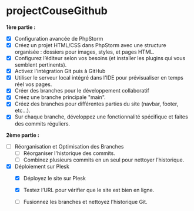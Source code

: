 # projectCouseGithub

**1ère partie :**

- [x] Configuration avancée de PhpStorm
- [x] Créez un projet HTML/CSS dans PhpStorm avec une structure organisée : dossiers pour images, styles, et pages HTML.
- [x] Configurez l’éditeur selon vos besoins (et installer les plugins qui vous semblent pertinents).
- [x] Activez l'intégration Git puis à GitHub
- [x] Utiliser le serveur local intégré dans l'IDE pour prévisualiser en temps réel vos pages.
- [x] Créer des branches pour le développement collaboratif
- [x] Créez une branche principale "main".
- [x] Créez des branches pour différentes parties du site (navbar, footer, etc...).
- [x] Sur chaque branche, développez une fonctionnalité spécifique et faites des commits réguliers.

**2ème partie :**

- [ ] Réorganisation et Optimisation des Branches
  - [ ] Réorganiser l'historique des commits.
  - [ ] Combinez plusieurs commits en un seul pour nettoyer l’historique.
- [x] Déploiement sur Plesk
  - [x] Déployez le site sur Plesk
  - [x] Testez l’URL pour vérifier que le site est bien en ligne.
  - [ ] Fusionnez les branches et nettoyez l’historique Git.



